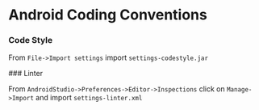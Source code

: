 # Android Coding Conventions

### Code Style

From `File->Import settings` import `settings-codestyle.jar`

### Linter

From `AndroidStudio->Preferences->Editor->Inspections` click on `Manage->Import` and import `settings-linter.xml`